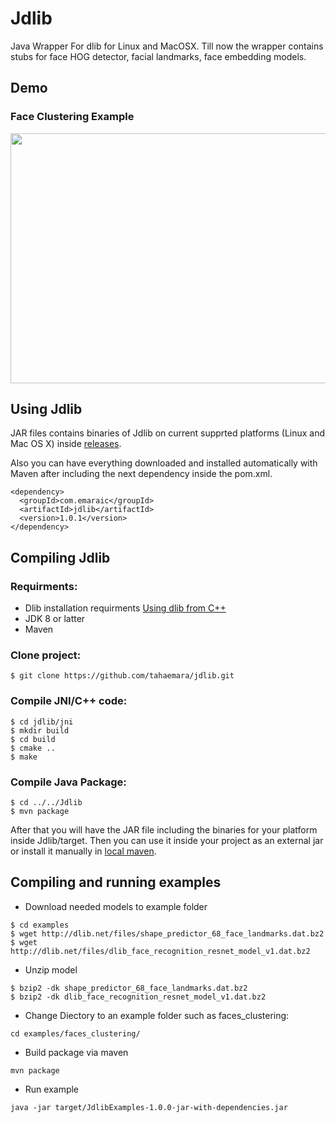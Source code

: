 # Jdlib
Java Wrapper For dlib for Linux and MacOSX. Till now the wrapper contains stubs for face HOG detector, facial landmarks, face embedding models. 


## Demo
### Face Clustering Example
<img src="https://media.giphy.com/media/FD9AfNUw3VX8CqYaph/giphy.gif" width="700" height="400" />

## Using Jdlib
JAR files contains binaries of Jdlib on current supprted platforms (Linux and Mac OS X) inside [releases](https://github.com/tahaemara/jdlib/releases).

Also you can have everything downloaded and installed automatically with Maven after including the next dependency inside the pom.xml.

```
<dependency>
  <groupId>com.emaraic</groupId>
  <artifactId>jdlib</artifactId>
  <version>1.0.1</version>
</dependency>
```

## Compiling Jdlib

### Requirments:
- Dlib installation requirments [Using dlib from C++](http://dlib.net/compile.html)
- JDK 8 or latter
- Maven

### Clone project:
```
$ git clone https://github.com/tahaemara/jdlib.git
```

### Compile JNI/C++ code:
```
$ cd jdlib/jni
$ mkdir build
$ cd build
$ cmake ..
$ make 
```
### Compile Java Package:

```
$ cd ../../Jdlib
$ mvn package
```

After that you will have the JAR file including the binaries for your platform inside Jdlib/target. Then you can use it inside your project as an external jar or install it manually in [local maven](https://maven.apache.org/guides/mini/guide-3rd-party-jars-local.html). 

## Compiling and running examples

- Download needed models to example folder
```
$ cd examples
$ wget http://dlib.net/files/shape_predictor_68_face_landmarks.dat.bz2
$ wget http://dlib.net/files/dlib_face_recognition_resnet_model_v1.dat.bz2
```
- Unzip model
```
$ bzip2 -dk shape_predictor_68_face_landmarks.dat.bz2
$ bzip2 -dk dlib_face_recognition_resnet_model_v1.dat.bz2
```
- Change Diectory to an example folder such as faces_clustering:
```
cd examples/faces_clustering/
```
- Build package via maven
```
mvn package
```
- Run example
```
java -jar target/JdlibExamples-1.0.0-jar-with-dependencies.jar
```
